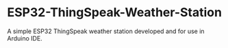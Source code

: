 # ESP32-ThingSpeak-Weather-Station
A simple ESP32 ThingSpeak weather station developed and for use in Arduino IDE.
